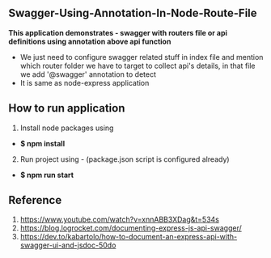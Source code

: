 ## Swagger-Using-Annotation-In-Node-Route-File

**This application demonstrates - swagger with routers file or api definitions using annotation above api function**
- We just need to configure swagger related stuff in index file and mention which router folder we have to target to collect api's details, in that file we add '@swagger' annotation to detect
- It is same as node-express application 

## How to run application

1. Install node packages using
- **$ npm install** 

2. Run project using - (package.json script is configured already)
- **$ npm run start**

## Reference 

1. https://www.youtube.com/watch?v=xnnABB3XDag&t=534s
2. https://blog.logrocket.com/documenting-express-js-api-swagger/
3. https://dev.to/kabartolo/how-to-document-an-express-api-with-swagger-ui-and-jsdoc-50do